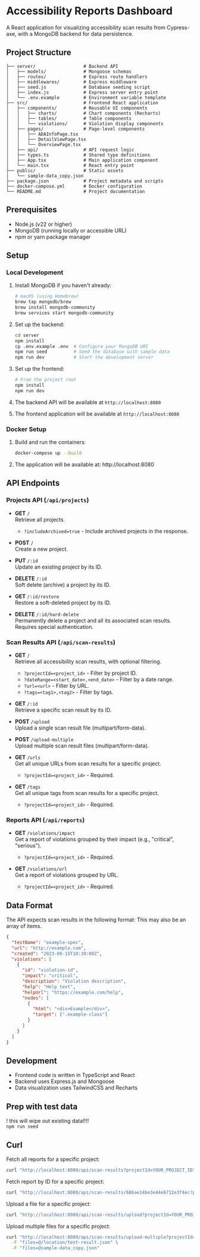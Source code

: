 # Accessibility Reports Dashboard

A React application for visualizing accessibility scan results from Cypress-axe, with a MongoDB backend for data persistence.

## Project Structure

```
├── server/                  # Backend API
│   ├── models/              # Mongoose schemas
│   ├── routes/              # Express route handlers
│   ├── middlewares/         # Express middleware
│   ├── seed.js              # Database seeding script
│   ├── index.js             # Express server entry point
│   └── .env.example         # Environment variable template
├── src/                     # Frontend React application
│   ├── components/          # Reusable UI components
│   │   ├── charts/          # Chart components (Recharts)
│   │   ├── tables/          # Table components
│   │   └── violations/      # Violation display components
│   ├── pages/               # Page-level components
│   │   ├── ADAInfoPage.tsx
│   │   ├── DetailViewPage.tsx
│   │   └── OverviewPage.tsx
│   ├── api/                 # API request logic
│   ├── types.ts             # Shared type definitions
│   ├── App.tsx              # Main application component
│   └── main.tsx             # React entry point
├── public/                  # Static assets
│   └── sample-data_copy.json
├── package.json             # Project metadata and scripts
├── docker-compose.yml       # Docker configuration
└── README.md                # Project documentation
```

## Prerequisites

- Node.js (v22 or higher)
- MongoDB (running locally or accessible URL)
- npm or yarn package manager

## Setup

### Local Development
1. Install MongoDB if you haven't already:
   ```bash
   # macOS (using Homebrew)
   brew tap mongodb/brew
   brew install mongodb-community
   brew services start mongodb-community
   ```

2. Set up the backend:
   ```bash
   cd server
   npm install
   cp .env.example .env  # Configure your MongoDB URI
   npm run seed          # Seed the database with sample data
   npm run dev           # Start the development server
   ```

3. Set up the frontend:
   ```bash
   # From the project root
   npm install
   npm run dev
   ```

4. The backend API will be available at `http://localhost:8080`
5. The frontend application will be available at `http://localhost:8088`

### Docker Setup
1. Build and run the containers:
   ```bash
   docker-compose up --build
   ```

2. The application will be available at: http://localhost:8080

## API Endpoints

### Projects API (`/api/projects`)

- **GET** `/`  
  Retrieve all projects.
  - `?includeArchived=true` - Include archived projects in the response.

- **POST** `/`  
  Create a new project.

- **PUT** `/:id`  
  Update an existing project by its ID.

- **DELETE** `/:id`  
  Soft delete (archive) a project by its ID.

- **GET** `/:id/restore`  
  Restore a soft-deleted project by its ID.

- **DELETE** `/:id/hard-delete`  
  Permanently delete a project and all its associated scan results. Requires special authentication.

### Scan Results API (`/api/scan-results`)

- **GET** `/`  
  Retrieve all accessibility scan results, with optional filtering.
  - `?projectId=<project_id>` - Filter by project ID.
  - `?dateRange=<start_date>,<end_date>` - Filter by a date range.
  - `?url=<url>` - Filter by URL.
  - `?tags=<tag1>,<tag2>` - Filter by tags.

- **GET** `/:id`  
  Retrieve a specific scan result by its ID.

- **POST** `/upload`  
  Upload a single scan result file (multipart/form-data).

- **POST** `/upload-multiple`  
  Upload multiple scan result files (multipart/form-data).

- **GET** `/urls`  
  Get all unique URLs from scan results for a specific project.
  - `?projectId=<project_id>` - Required.

- **GET** `/tags`  
  Get all unique tags from scan results for a specific project.
  - `?projectId=<project_id>` - Required.

### Reports API (`/api/reports`)

- **GET** `/violations/impact`  
  Get a report of violations grouped by their impact (e.g., "critical", "serious").
  - `?projectId=<project_id>` - Required.

- **GET** `/violations/url`  
  Get a report of violations grouped by URL.
  - `?projectId=<project_id>` - Required.


## Data Format

The API expects scan results in the following format:
This may also be an array of items.
```json
{
  "testName": "example-spec",
  "url": "http://example.com",
  "created": "2023-08-15T10:30:00Z",
  "violations": [
    {
      "id": "violation-id",
      "impact": "critical",
      "description": "Violation description",
      "help": "Help text",
      "helpUrl": "https://example.com/help",
      "nodes": [
        {
          "html": "<div>Example</div>",
          "target": [".example-class"]
        }
      ]
    }
  ]
}
```

## Development

- Frontend code is written in TypeScript and React
- Backend uses Express.js and Mongoose
- Data visualization uses TailwindCSS and Recharts

## Prep with test data
! this will wipe out existing data!!!!  
`npm run seed`

## Curl

Fetch all reports for a specific project:  
```bash
curl "http://localhost:8080/api/scan-results?projectId=YOUR_PROJECT_ID"
```

Fetch report by ID for a specific project:  
```bash
curl "http://localhost:8080/api/scan-results/686ae14be3e44e6712e3f4ec?projectId=YOUR_PROJECT_ID"
```

Upload a file for a specific project:
```bash
curl "http://localhost:8080/api/scan-results/upload?projectId=YOUR_PROJECT_ID" -F "file=@/public/sample-data_copy.json"
```

Upload multiple files for a specific project:
```bash
curl "http://localhost:8080/api/scan-results/upload-multiple?projectId=YOUR_PROJECT_ID" \
  -F "files=@/location/test-result.json" \
  -F "files=@sample-data_copy.json"
```
